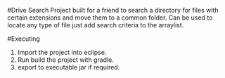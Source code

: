 #Drive Search
Project built for a friend to search a directory for files with certain extensions and move them to a common folder. Can be used to locate any type of file just add search criteria to the arraylist.

#Executing
1. Import the project into eclipse.
2. Run build the project with gradle.
3. export to executable jar if required.
